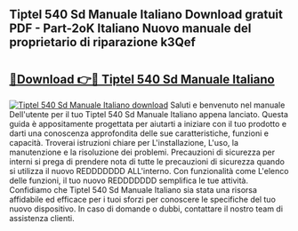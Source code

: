 ## Tiptel 540 Sd Manuale Italiano Download gratuit PDF - Part-2oK Italiano Nuovo manuale del proprietario di riparazione k3Qef

# <h2><a href="http://dfgvame.blite.top/?on=Tiptel+540+Sd+Manuale+Italiano">🔗Download 👉🔴 Tiptel 540 Sd Manuale Italiano</a></h2>

[![Tiptel 540 Sd Manuale Italiano download](https://i.imgur.com/lujVjoI.png)](http://dfgvame.blite.top/?on=Tiptel+540+Sd+Manuale+Italiano)
Saluti e benvenuto nel manuale Dell'utente per il tuo Tiptel 540 Sd Manuale Italiano appena lanciato. Questa guida è appositamente progettata per aiutarti a iniziare con il tuo prodotto e darti una conoscenza approfondita delle sue caratteristiche, funzioni e capacità. Troverai istruzioni chiare per L'installazione, L'uso, la manutenzione e la risoluzione dei problemi. Precauzioni di sicurezza per interni si prega di prendere nota di tutte le precauzioni di sicurezza quando si utilizza il nuovo REDDDDDDD ALL'interno. Con funzionalità come L'elenco delle funzioni, il tuo nuovo REDDDDDDD semplifica le tue attività. Confidiamo che Tiptel 540 Sd Manuale Italiano sia stata una risorsa affidabile ed efficace per i tuoi sforzi per conoscere le specifiche del tuo nuovo dispositivo. In caso di domande o dubbi, contattare il nostro team di assistenza clienti.
